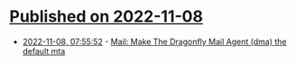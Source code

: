 # [Published on 2022-11-08](index.md)

* [2022-11-08, 07:55:52](https://news.ycombinator.com/item?id=33516918) - [Mail: Make The Dragonfly Mail Agent (dma) the default mta](https://cgit.freebsd.org/src/commit/?id=a67b925ff3e58b072a60b633e442ee1d33e47f7f)
